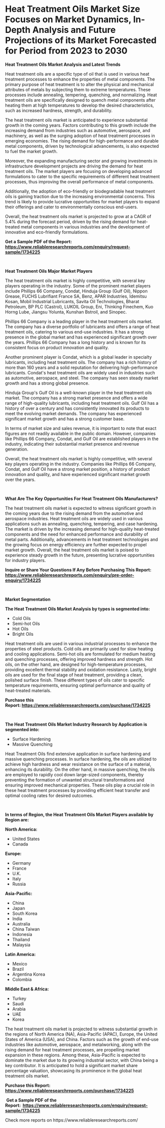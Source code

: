 <p><h1>Heat Treatment Oils Market Size Focuses on Market Dynamics, In-Depth Analysis and Future Projections of its Market Forecasted for Period from 2023 to 2030</h1></p><p><strong>Heat Treatment Oils Market Analysis and Latest Trends</strong></p>
<p><p>Heat treatment oils are a specific type of oil that is used in various heat treatment processes to enhance the properties of metal components. The primary purpose of heat treatment is to alter the physical and mechanical attributes of metals by subjecting them to extreme temperatures. These processes include annealing, tempering, quenching, and normalizing. Heat treatment oils are specifically designed to quench metal components after heating them at high temperatures to develop the desired characteristics, such as increased hardness, strength, and durability.</p><p>The heat treatment oils market is anticipated to experience substantial growth in the coming years. Factors contributing to this growth include the increasing demand from industries such as automotive, aerospace, and machinery, as well as the surging adoption of heat treatment processes in emerging economies. The rising demand for high-performance and durable metal components, driven by technological advancements, is also expected to fuel the market growth.</p><p>Moreover, the expanding manufacturing sector and growing investments in infrastructure development projects are driving the demand for heat treatment oils. The market players are focusing on developing advanced formulations to cater to the specific requirements of different heat treatment processes, thus improving the overall performance of metal components.</p><p>Additionally, the adoption of eco-friendly or biodegradable heat treatment oils is gaining traction due to the increasing environmental concerns. This trend is likely to provide lucrative opportunities for market players to expand their offerings and cater to environmentally conscious end-users.</p><p>Overall, the heat treatment oils market is projected to grow at a CAGR of 5.4% during the forecast period, driven by the rising demand for heat-treated metal components in various industries and the development of innovative and eco-friendly formulations.</p></p>
<p><strong>Get a Sample PDF of the Report:&nbsp; <a href="https://www.reliableresearchreports.com/enquiry/request-sample/1734225">https://www.reliableresearchreports.com/enquiry/request-sample/1734225</a></strong></p>
<p>&nbsp;</p>
<p><strong>Heat Treatment Oils Major Market Players</strong></p>
<p><p>The heat treatment oils market is highly competitive, with several key players operating in the industry. Some of the prominent market players include Phillips 66 Company, Condat, Hinduja Group (Gulf Oil), Nippon Grease, FUCHS Lubrifiant France SA, Benz, APAR Industries, Idemitsu Kosan, Mobil Industrial Lubricants, Savita Oil Technologies, Bharat Petroleum, BP PLC (Castrol), LUKOIL Group, Eni, Thinking Finechem, Kuo Horng Lube, Jiangsu Yolunta, Kunshan Bstroil, and Sinopec.</p><p>Phillips 66 Company is a leading player in the heat treatment oils market. The company has a diverse portfolio of lubricants and offers a range of heat treatment oils, catering to various end-use industries. It has a strong presence in the global market and has experienced significant growth over the years. Phillips 66 Company has a long history and is known for its consistent focus on product innovation and quality.</p><p>Another prominent player is Condat, which is a global leader in specialty lubricants, including heat treatment oils. The company has a rich history of more than 160 years and a solid reputation for delivering high-performance lubricants. Condat's heat treatment oils are widely used in industries such as automotive, aerospace, and steel. The company has seen steady market growth and has a strong global presence.</p><p>Hinduja Group's Gulf Oil is a well-known player in the heat treatment oils market. The company has a strong market presence and offers a wide range of high-quality lubricants, including heat treatment oils. Gulf Oil has a history of over a century and has consistently innovated its products to meet the evolving market demands. The company has experienced significant market growth and has a strong customer base.</p><p>In terms of market size and sales revenue, it is important to note that exact figures are not readily available in the public domain. However, companies like Phillips 66 Company, Condat, and Gulf Oil are established players in the industry, indicating their substantial market presence and revenue generation.</p><p>Overall, the heat treatment oils market is highly competitive, with several key players operating in the industry. Companies like Phillips 66 Company, Condat, and Gulf Oil have a strong market position, a history of product innovation and quality, and have experienced significant market growth over the years.</p></p>
<p>&nbsp;</p>
<p><strong>What Are The Key Opportunities For Heat Treatment Oils Manufacturers?</strong></p>
<p><p>The heat treatment oils market is expected to witness significant growth in the coming years due to the rising demand from the automotive and aerospace industries. Heat treatment oils are widely used in various applications such as annealing, quenching, tempering, and case hardening. The market is driven by the increasing demand for high-quality heat-treated components and the need for enhanced performance and durability of metal parts. Additionally, advancements in heat treatment technologies and the growing focus on energy efficiency are further expected to propel market growth. Overall, the heat treatment oils market is poised to experience steady growth in the future, presenting lucrative opportunities for industry players.</p></p>
<p><strong>Inquire or Share Your Questions If Any Before Purchasing This Report: <a href="https://www.reliableresearchreports.com/enquiry/pre-order-enquiry/1734225">https://www.reliableresearchreports.com/enquiry/pre-order-enquiry/1734225</a></strong></p>
<p>&nbsp;</p>
<p><strong>Market Segmentation</strong></p>
<p><strong>The Heat Treatment Oils Market Analysis by types is segmented into:</strong></p>
<p><ul><li>Cold Oils</li><li>Semi-hot Oils</li><li>Hot Oils</li><li>Bright Oils</li></ul></p>
<p><p>Heat treatment oils are used in various industrial processes to enhance the properties of steel products. Cold oils are primarily used for slow heating and cooling applications. Semi-hot oils are formulated for medium heating and quenching processes, offering improved hardness and strength. Hot oils, on the other hand, are designed for high-temperature processes, providing excellent thermal stability and oxidation resistance. Lastly, bright oils are used for the final stage of heat treatment, providing a clean, polished surface finish. These different types of oils cater to specific temperature requirements, ensuring optimal performance and quality of heat-treated materials.</p></p>
<p><strong>Purchase this Report:&nbsp;<a href="https://www.reliableresearchreports.com/purchase/1734225">https://www.reliableresearchreports.com/purchase/1734225</a></strong></p>
<p>&nbsp;</p>
<p><strong>The Heat Treatment Oils Market Industry Research by Application is segmented into:</strong></p>
<p><ul><li>Surface Hardening</li><li>Massive Quenching</li></ul></p>
<p><p>Heat Treatment Oils find extensive application in surface hardening and massive quenching processes. In surface hardening, the oils are utilized to achieve high hardness and wear resistance on the surface of a material, enhancing its durability. On the other hand, in massive quenching, the oils are employed to rapidly cool down large-sized components, thereby preventing the formation of unwanted structural transformations and ensuring improved mechanical properties. These oils play a crucial role in these heat treatment processes by providing efficient heat transfer and optimal cooling rates for desired outcomes.</p></p>
<p>&nbsp;</p>
<p><strong>In terms of Region, the Heat Treatment Oils Market Players available by Region are:</strong></p>
<p>
    <p> <strong> North America: </strong>
        <ul>
            <li>United States</li>
            <li>Canada</li>
        </ul>
        </p> 
    <p> <strong> Europe: </strong>
        <ul>
            <li>Germany</li>
            <li>France</li>
            <li>U.K.</li>
            <li>Italy</li>
            <li>Russia</li>
        </ul>
        </p> 
    <p> <strong> Asia-Pacific: </strong>
        <ul>
            <li>China</li>
            <li>Japan</li>
            <li>South Korea</li>
            <li>India</li>
            <li>Australia</li>
            <li>China Taiwan</li>
            <li>Indonesia</li>
            <li>Thailand</li>
            <li>Malaysia</li>
        </ul>
        </p> 
    <p> <strong> Latin America: </strong>
        <ul>
            <li>Mexico</li>
            <li>Brazil</li>
            <li>Argentina Korea</li>
            <li>Colombia</li>
        </ul>
        </p> 
    <p> <strong> Middle East & Africa: </strong>
        <ul>
            <li>Turkey</li>
            <li>Saudi</li>
            <li>Arabia</li>
            <li>UAE</li>
            <li>Korea</li>
        </ul>
    </p>
    </p>
<p><p>The heat treatment oils market is projected to witness substantial growth in the regions of North America (NA), Asia-Pacific (APAC), Europe, the United States of America (USA), and China. Factors such as the growth of end-use industries like automotive, aerospace, and metalworking, along with the rising demand for heat treatment processes, are propelling market expansion in these regions. Among these, Asia-Pacific is expected to dominate the market due to its growing industrial sector, with China being a key contributor. It is anticipated to hold a significant market share percentage valuation, showcasing its prominence in the global heat treatment oils market.</p></p>
<p><strong>Purchase this Report: <a href="https://www.reliableresearchreports.com/purchase/1734225">https://www.reliableresearchreports.com/purchase/1734225</a></strong></p>
<p>&nbsp;<strong>Get a Sample PDF of the Report:&nbsp;&nbsp;<a href="https://www.reliableresearchreports.com/enquiry/request-sample/1734225">https://www.reliableresearchreports.com/enquiry/request-sample/1734225</a></strong></p>
<p><strong></strong></p>
<p>Check more reports on https://www.reliableresearchreports.com/</p>